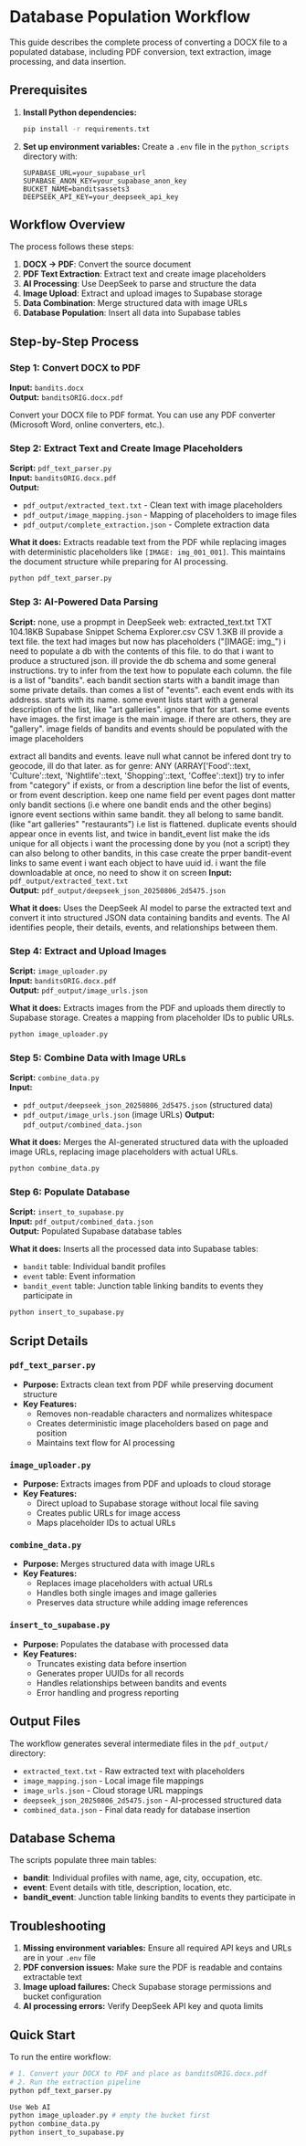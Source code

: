 # Database Population Workflow

This guide describes the complete process of converting a DOCX file to a populated database, including PDF conversion, text extraction, image processing, and data insertion.

## Prerequisites

1. **Install Python dependencies:**
   ```bash
   pip install -r requirements.txt
   ```

2. **Set up environment variables:**
   Create a `.env` file in the `python_scripts` directory with:
   ```
   SUPABASE_URL=your_supabase_url
   SUPABASE_ANON_KEY=your_supabase_anon_key
   BUCKET_NAME=banditsassets3
   DEEPSEEK_API_KEY=your_deepseek_api_key
   ```

## Workflow Overview

The process follows these steps:
1. **DOCX → PDF**: Convert the source document
2. **PDF Text Extraction**: Extract text and create image placeholders
3. **AI Processing**: Use DeepSeek to parse and structure the data
4. **Image Upload**: Extract and upload images to Supabase storage
5. **Data Combination**: Merge structured data with image URLs
6. **Database Population**: Insert all data into Supabase tables

## Step-by-Step Process

### Step 1: Convert DOCX to PDF
**Input:** `bandits.docx`  
**Output:** `banditsORIG.docx.pdf`

Convert your DOCX file to PDF format. You can use any PDF converter (Microsoft Word, online converters, etc.).

### Step 2: Extract Text and Create Image Placeholders
**Script:** `pdf_text_parser.py`  
**Input:** `banditsORIG.docx.pdf`  
**Output:** 
- `pdf_output/extracted_text.txt` - Clean text with image placeholders
- `pdf_output/image_mapping.json` - Mapping of placeholders to image files
- `pdf_output/complete_extraction.json` - Complete extraction data

**What it does:** Extracts readable text from the PDF while replacing images with deterministic placeholders like `[IMAGE: img_001_001]`. This maintains the document structure while preparing for AI processing.

```bash
python pdf_text_parser.py
```

### Step 3: AI-Powered Data Parsing
**Script:** none, use a propmpt in DeepSeek web:
extracted_text.txt
TXT 104.18KB
Supabase Snippet Schema Explorer.csv
CSV 1.3KB
ill provide a text file. the text had images but now has placeholders ("[IMAGE: img_") i need to populate a db with the contents of this file. to do that i want to produce a structured json.
ill provide the db schema and some general instructions. try to infer from the text how to populate each column. the file is a list of "bandits". each bandit section starts with a bandit image than some private details. than comes a list of "events". each event ends with its address. starts with its name. some event lists start with a general description of the list, like "art galleries". ignore that for start.
some events have images. the first image is the main image. if there are others, they are "gallery". 
image fields of bandits and events should be populated with the image placeholders

extract all bandits and events.
 leave null what cannot be infered
dont try to geocode, ill do that later.
as for genre: ANY (ARRAY['Food'::text, 'Culture'::text, 'Nightlife'::text, 'Shopping'::text, 'Coffee'::text])
try to infer from "category" if exists, or from a description line befor the list of events, or from event description.
keep one name field per event 
pages dont matter only bandit sections (i.e where one bandit ends and the other begins)
ignore event sections within same bandit. they all belong to same bandit. (like "art galleries" "restaurants") i.e list is flattened. 
duplicate events should appear once in events list, and twice in bandit_event list
make the ids unique for all objects
i want the processing done by you (not a script)
they can also belong to other bandits, in this case create the prper bandit-event links to same event
i want each object to have uuid id.
i want the file downloadable at once, no need to show it on screen
**Input:** `pdf_output/extracted_text.txt`  
**Output:** `pdf_output/deepseek_json_20250806_2d5475.json`

**What it does:** Uses the DeepSeek AI model to parse the extracted text and convert it into structured JSON data containing bandits and events. The AI identifies people, their details, events, and relationships between them.



### Step 4: Extract and Upload Images
**Script:** `image_uploader.py`  
**Input:** `banditsORIG.docx.pdf`  
**Output:** `pdf_output/image_urls.json`

**What it does:** Extracts images from the PDF and uploads them directly to Supabase storage. Creates a mapping from placeholder IDs to public URLs.

```bash
python image_uploader.py
```

### Step 5: Combine Data with Image URLs
**Script:** `combine_data.py`  
**Input:** 
- `pdf_output/deepseek_json_20250806_2d5475.json` (structured data)
- `pdf_output/image_urls.json` (image URLs)
**Output:** `pdf_output/combined_data.json`

**What it does:** Merges the AI-generated structured data with the uploaded image URLs, replacing image placeholders with actual URLs.

```bash
python combine_data.py
```

### Step 6: Populate Database
**Script:** `insert_to_supabase.py`  
**Input:** `pdf_output/combined_data.json`  
**Output:** Populated Supabase database tables

**What it does:** Inserts all the processed data into Supabase tables:
- `bandit` table: Individual bandit profiles
- `event` table: Event information
- `bandit_event` table: Junction table linking bandits to events they participate in

```bash
python insert_to_supabase.py
```

## Script Details

### `pdf_text_parser.py`
- **Purpose:** Extracts clean text from PDF while preserving document structure
- **Key Features:** 
  - Removes non-readable characters and normalizes whitespace
  - Creates deterministic image placeholders based on page and position
  - Maintains text flow for AI processing

### `image_uploader.py`
- **Purpose:** Extracts images from PDF and uploads to cloud storage
- **Key Features:**
  - Direct upload to Supabase storage without local file saving
  - Creates public URLs for image access
  - Maps placeholder IDs to actual URLs

### `combine_data.py`
- **Purpose:** Merges structured data with image URLs
- **Key Features:**
  - Replaces image placeholders with actual URLs
  - Handles both single images and image galleries
  - Preserves data structure while adding image references

### `insert_to_supabase.py`
- **Purpose:** Populates the database with processed data
- **Key Features:**
  - Truncates existing data before insertion
  - Generates proper UUIDs for all records
  - Handles relationships between bandits and events
  - Error handling and progress reporting

## Output Files

The workflow generates several intermediate files in the `pdf_output/` directory:
- `extracted_text.txt` - Raw extracted text with placeholders
- `image_mapping.json` - Local image file mappings
- `image_urls.json` - Cloud storage URL mappings
- `deepseek_json_20250806_2d5475.json` - AI-processed structured data
- `combined_data.json` - Final data ready for database insertion

## Database Schema

The scripts populate three main tables:
- **bandit**: Individual profiles with name, age, city, occupation, etc.
- **event**: Event details with title, description, location, etc.
- **bandit_event**: Junction table linking bandits to events they participate in

## Troubleshooting

1. **Missing environment variables:** Ensure all required API keys and URLs are in your `.env` file
2. **PDF conversion issues:** Make sure the PDF is readable and contains extractable text
3. **Image upload failures:** Check Supabase storage permissions and bucket configuration
4. **AI processing errors:** Verify DeepSeek API key and quota limits

## Quick Start

To run the entire workflow:
```bash
# 1. Convert your DOCX to PDF and place as banditsORIG.docx.pdf
# 2. Run the extraction pipeline
python pdf_text_parser.py

Use Web AI 
python image_uploader.py # empty the bucket first
python combine_data.py
python insert_to_supabase.py
```
